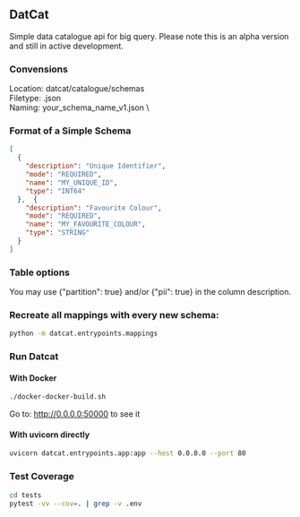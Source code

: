 ## DatCat
Simple data catalogue api for big query.
Please note this is an alpha version and still in active development.

### Convensions
Location: datcat/catalogue/schemas \
Filetype: .json \
Naming: your_schema_name_v1.json \

### Format of a Simple Schema
```json
[
  {
    "description": "Unique Identifier",
    "mode": "REQUIRED",
    "name": "MY_UNIQUE_ID",
    "type": "INT64"
  },  {
    "description": "Favourite Colour",
    "mode": "REQUIRED",
    "name": "MY_FAVOURITE_COLOUR",
    "type": "STRING"
  }
]
```

### Table options
You may use {"partition": true} and/or {"pii": true} in the column description.


### Recreate all mappings with every new schema:
```bash
python -m datcat.entrypoints.mappings

```
### Run Datcat
#### With Docker
```bash
./docker-docker-build.sh
```
Go to: http://0.0.0.0:50000 to see it
#### With uvicorn directly
```bash
uvicorn datcat.entrypoints.app:app --host 0.0.0.0 --port 80
````

### Test Coverage
```bash
cd tests
pytest -vv --cov=. | grep -v .env
```
